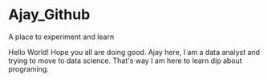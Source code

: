 # Ajay_Github
A place to experiment and learn

Hello World!
Hope you all are doing good.
Ajay here, I am a data analyst and trying to move to data science.
That's way I am here to learn dip about programing.
